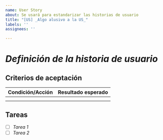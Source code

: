 ```yaml
---
name: User Story
about: Se usará para estandarizar las historias de usuario
title: "[US] _Algo alusivo a la US_"
labels: ''
assignees: ''

---
```


# _Definición de la historia de usuario_

##  Criterios de aceptación

**Condición/Acción** | **Resultado esperado** |
|---|---|
|  |  |
|  |  |

## Tareas

- [ ] _Tarea 1_
- [ ] _Tarea 2_
